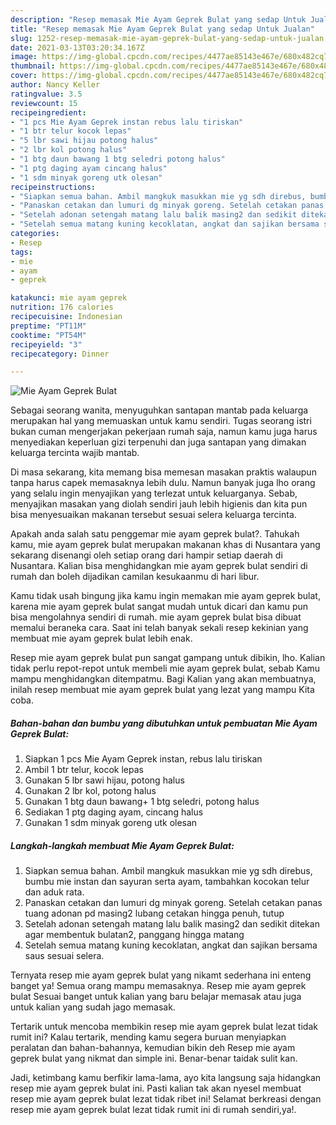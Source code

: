 ```yaml
---
description: "Resep memasak Mie Ayam Geprek Bulat yang sedap Untuk Jualan"
title: "Resep memasak Mie Ayam Geprek Bulat yang sedap Untuk Jualan"
slug: 1252-resep-memasak-mie-ayam-geprek-bulat-yang-sedap-untuk-jualan
date: 2021-03-13T03:20:34.167Z
image: https://img-global.cpcdn.com/recipes/4477ae85143e467e/680x482cq70/mie-ayam-geprek-bulat-foto-resep-utama.jpg
thumbnail: https://img-global.cpcdn.com/recipes/4477ae85143e467e/680x482cq70/mie-ayam-geprek-bulat-foto-resep-utama.jpg
cover: https://img-global.cpcdn.com/recipes/4477ae85143e467e/680x482cq70/mie-ayam-geprek-bulat-foto-resep-utama.jpg
author: Nancy Keller
ratingvalue: 3.5
reviewcount: 15
recipeingredient:
- "1 pcs Mie Ayam Geprek instan rebus lalu tiriskan"
- "1 btr telur kocok lepas"
- "5 lbr sawi hijau potong halus"
- "2 lbr kol potong halus"
- "1 btg daun bawang 1 btg seledri potong halus"
- "1 ptg daging ayam cincang halus"
- "1 sdm minyak goreng utk olesan"
recipeinstructions:
- "Siapkan semua bahan. Ambil mangkuk masukkan mie yg sdh direbus, bumbu mie instan dan sayuran serta ayam, tambahkan kocokan telur dan aduk rata."
- "Panaskan cetakan dan lumuri dg minyak goreng. Setelah cetakan panas tuang adonan pd masing2 lubang cetakan hingga penuh, tutup"
- "Setelah adonan setengah matang lalu balik masing2 dan sedikit ditekan agar membentuk bulatan2, panggang hingga matang"
- "Setelah semua matang kuning kecoklatan, angkat dan sajikan bersama saus sesuai selera."
categories:
- Resep
tags:
- mie
- ayam
- geprek

katakunci: mie ayam geprek 
nutrition: 176 calories
recipecuisine: Indonesian
preptime: "PT11M"
cooktime: "PT54M"
recipeyield: "3"
recipecategory: Dinner

---
```



![Mie Ayam Geprek Bulat](https://img-global.cpcdn.com/recipes/4477ae85143e467e/680x482cq70/mie-ayam-geprek-bulat-foto-resep-utama.jpg)

Sebagai seorang wanita, menyuguhkan santapan mantab pada keluarga merupakan hal yang memuaskan untuk kamu sendiri. Tugas seorang istri bukan cuman mengerjakan pekerjaan rumah saja, namun kamu juga harus menyediakan keperluan gizi terpenuhi dan juga santapan yang dimakan keluarga tercinta wajib mantab.

Di masa  sekarang, kita memang bisa memesan masakan praktis walaupun tanpa harus capek memasaknya lebih dulu. Namun banyak juga lho orang yang selalu ingin menyajikan yang terlezat untuk keluarganya. Sebab, menyajikan masakan yang diolah sendiri jauh lebih higienis dan kita pun bisa menyesuaikan makanan tersebut sesuai selera keluarga tercinta. 



Apakah anda salah satu penggemar mie ayam geprek bulat?. Tahukah kamu, mie ayam geprek bulat merupakan makanan khas di Nusantara yang sekarang disenangi oleh setiap orang dari hampir setiap daerah di Nusantara. Kalian bisa menghidangkan mie ayam geprek bulat sendiri di rumah dan boleh dijadikan camilan kesukaanmu di hari libur.

Kamu tidak usah bingung jika kamu ingin memakan mie ayam geprek bulat, karena mie ayam geprek bulat sangat mudah untuk dicari dan kamu pun bisa mengolahnya sendiri di rumah. mie ayam geprek bulat bisa dibuat memalui beraneka cara. Saat ini telah banyak sekali resep kekinian yang membuat mie ayam geprek bulat lebih enak.

Resep mie ayam geprek bulat pun sangat gampang untuk dibikin, lho. Kalian tidak perlu repot-repot untuk membeli mie ayam geprek bulat, sebab Kamu mampu menghidangkan ditempatmu. Bagi Kalian yang akan membuatnya, inilah resep membuat mie ayam geprek bulat yang lezat yang mampu Kita coba.

<!--inarticleads1-->

##### Bahan-bahan dan bumbu yang dibutuhkan untuk pembuatan Mie Ayam Geprek Bulat:

1. Siapkan 1 pcs Mie Ayam Geprek instan, rebus lalu tiriskan
1. Ambil 1 btr telur, kocok lepas
1. Gunakan 5 lbr sawi hijau, potong halus
1. Gunakan 2 lbr kol, potong halus
1. Gunakan 1 btg daun bawang+ 1 btg seledri, potong halus
1. Sediakan 1 ptg daging ayam, cincang halus
1. Gunakan 1 sdm minyak goreng utk olesan




<!--inarticleads2-->

##### Langkah-langkah membuat Mie Ayam Geprek Bulat:

1. Siapkan semua bahan. Ambil mangkuk masukkan mie yg sdh direbus, bumbu mie instan dan sayuran serta ayam, tambahkan kocokan telur dan aduk rata.
1. Panaskan cetakan dan lumuri dg minyak goreng. Setelah cetakan panas tuang adonan pd masing2 lubang cetakan hingga penuh, tutup
1. Setelah adonan setengah matang lalu balik masing2 dan sedikit ditekan agar membentuk bulatan2, panggang hingga matang
1. Setelah semua matang kuning kecoklatan, angkat dan sajikan bersama saus sesuai selera.




Ternyata resep mie ayam geprek bulat yang nikamt sederhana ini enteng banget ya! Semua orang mampu memasaknya. Resep mie ayam geprek bulat Sesuai banget untuk kalian yang baru belajar memasak atau juga untuk kalian yang sudah jago memasak.

Tertarik untuk mencoba membikin resep mie ayam geprek bulat lezat tidak rumit ini? Kalau tertarik, mending kamu segera buruan menyiapkan peralatan dan bahan-bahannya, kemudian bikin deh Resep mie ayam geprek bulat yang nikmat dan simple ini. Benar-benar taidak sulit kan. 

Jadi, ketimbang kamu berfikir lama-lama, ayo kita langsung saja hidangkan resep mie ayam geprek bulat ini. Pasti kalian tak akan nyesel membuat resep mie ayam geprek bulat lezat tidak ribet ini! Selamat berkreasi dengan resep mie ayam geprek bulat lezat tidak rumit ini di rumah sendiri,ya!.

